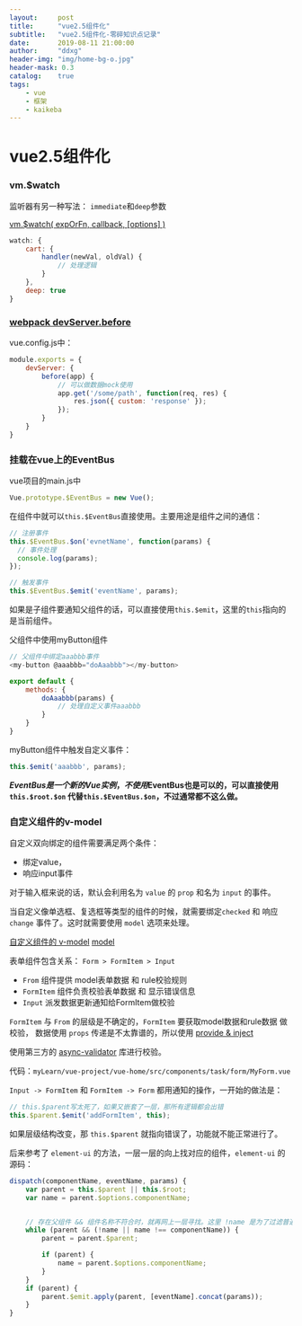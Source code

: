 ```yaml
---
layout:     post
title:      "vue2.5组件化"
subtitle:   "vue2.5组件化-零碎知识点记录"
date:       2019-08-11 21:00:00
author:     "ddxg"
header-img: "img/home-bg-o.jpg"
header-mask: 0.3
catalog:    true
tags:
    - vue
    - 框架
    - kaikeba
---
```


# vue2.5组件化

### vm.$watch
监听器有另一种写法： `immediate`和`deep`参数

[vm.$watch( expOrFn, callback, [options] )](https://cn.vuejs.org/v2/api/#vm-watch)
``` javascript
watch: {
    cart: {
        handler(newVal, oldVal) {
            // 处理逻辑
        }
    },
    deep: true
}
```

### [webpack devServer.before](https://www.webpackjs.com/configuration/dev-server/#devserver-before)
vue.config.js中： 
``` javascript
module.exports = {
    devServer: {
        before(app) {
            // 可以做数据mock使用
            app.get('/some/path', function(req, res) {
                res.json({ custom: 'response' });
            });
        }
    }
}
```

### 挂载在vue上的EventBus
vue项目的main.js中
``` javascript
Vue.prototype.$EventBus = new Vue();
```

在组件中就可以`this.$EventBus`直接使用。主要用途是组件之间的通信： 
``` javascript
// 注册事件
this.$EventBus.$on('evnetName', function(params) {
  // 事件处理
  console.log(params);
});
```
``` javascript
// 触发事件
this.$EventBus.$emit('eventName', params);
```


如果是子组件要通知父组件的话，可以直接使用`this.$emit`，这里的`this`指向的是当前组件。 

父组件中使用myButton组件
```javascript
// 父组件中绑定aaabbb事件
<my-button @aaabbb="doAaabbb"></my-button>

export default {
    methods: {
        doAaabbb(params) {
            // 处理自定义事件aaabbb
        }
    }
}
```

myButton组件中触发自定义事件： 
``` javascript
this.$emit('aaabbb', params);
```

**$EventBus是一个新的Vue实例，不使用$EventBus也是可以的，可以直接使用`this.$root.$on`
代替`this.$EventBus.$on`，不过通常都不这么做。**


### 自定义组件的v-model

自定义双向绑定的组件需要满足两个条件：
- 绑定value，
- 响应input事件

对于输入框来说的话，默认会利用名为 `value` 的 `prop` 和名为 `input` 的事件。

当自定义像单选框、复选框等类型的组件的时候，就需要绑定`checked` 和 响应 `change` 事件了。这时就需要使用 `model` 选项来处理。

[自定义组件的 v-model](https://cn.vuejs.org/v2/guide/components-custom-events.html#%E8%87%AA%E5%AE%9A%E4%B9%89%E7%BB%84%E4%BB%B6%E7%9A%84-v-model)
[model](https://cn.vuejs.org/v2/api/#model)


表单组件包含关系： `Form > FormItem > Input`
- `From` 组件提供 model表单数据 和 rule校验规则
- `FormItem` 组件负责校验表单数据 和 显示错误信息
- `Input` 派发数据更新通知给FormItem做校验


`FormItem` 与 `From` 的层级是不确定的，`FormItem` 要获取model数据和rule数据 做校验，
数据使用 `props` 传递是不太靠谱的，所以使用 [provide & inject](https://cn.vuejs.org/v2/guide/components-edge-cases.html#%E4%BE%9D%E8%B5%96%E6%B3%A8%E5%85%A5)

使用第三方的 [async-validator](https://github.com/yiminghe/async-validator) 库进行校验。

代码：`myLearn/vue-project/vue-home/src/components/task/form/MyForm.vue`

`Input -> FormItem` 和 `FormItem -> Form` 都用通知的操作，一开始的做法是：
``` javascript
// this.$parent写太死了，如果又嵌套了一层，那所有逻辑都会出错
this.$parent.$emit('addFormItem', this);
```

如果层级结构改变，那 `this.$parent` 就指向错误了，功能就不能正常进行了。

后来参考了 `element-ui` 的方法，一层一层的向上找对应的组件，`element-ui` 的源码：
``` javascript
dispatch(componentName, eventName, params) {
    var parent = this.$parent || this.$root;
    var name = parent.$options.componentName;


    // 存在父组件 && 组件名称不符合时，就再网上一层寻找。这里 !name 是为了过滤普通标签，这里找的都是自定义组件
    while (parent && (!name || name !== componentName)) {
        parent = parent.$parent;

        if (parent) {
            name = parent.$options.componentName;
        }
    }
    if (parent) {
        parent.$emit.apply(parent, [eventName].concat(params));
    }
}
```
